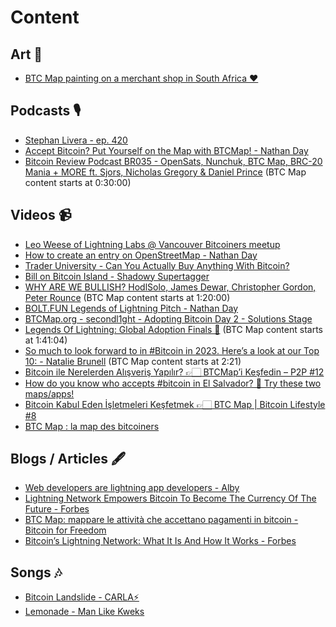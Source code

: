 # Content

## Art 🎨

- [BTC Map painting on a merchant shop in South Africa ❤️](https://twitter.com/BitcoinEkasi/status/1654910073506869250?s=20)

## Podcasts 🎙️

- [Stephan Livera - ep. 420](https://stephanlivera.com/episode/420/)
- [Accept Bitcoin? Put Yourself on the Map with BTCMap! - Nathan Day](https://fountain.fm/episode/13678103262)
- [Bitcoin Review Podcast BR035 - OpenSats, Nunchuk, BTC Map, BRC-20 Mania + MORE ft. Sjors, Nicholas Gregory & Daniel Prince](https://bitcoin.review/podcast/episode-35/) (BTC Map content starts at 0:30:00)

## Videos 📹

- [Leo Weese of Lightning Labs @ Vancouver Bitcoiners meetup](https://youtu.be/5MD_gn1Q8og)
- [How to create an entry on OpenStreetMap - Nathan Day](https://rumble.com/v1ldybp-how-to-create-an-entry-on-openstreetmap..html)
- [Trader University - Can You Actually Buy Anything With Bitcoin?](https://youtu.be/WfCLHbt6vtU)
- [Bill on Bitcoin Island - Shadowy Supertagger](https://drive.google.com/file/d/178Md7XS4Sk_R0xLYRftEf9C9-346jjZe/view)
- [WHY ARE WE BULLISH? HodlSolo, James Dewar, Christopher Gordon, Peter Rounce](https://youtu.be/Lco16m3tWP8?t=1h20m) (BTC Map content starts at 1:20:00)
- [BOLT.FUN Legends of Lightning Pitch - Nathan Day](https://www.canva.com/design/DAFSsnNBZB0/zSwnN3krgzwonsq0K127xQ/view)
- [BTCMap.org - secondl1ght - Adopting Bitcoin Day 2 - Solutions Stage](https://youtu.be/BzdKSgT17pQ)
- [Legends Of Lightning: Global Adoption Finals 🧡](https://youtu.be/fCPf7m8f_9U?t=1h41m4s) (BTC Map content starts at 1:41:04)
- [So much to look forward to in #Bitcoin in 2023. Here’s a look at our Top 10: - Natalie Brunell](https://twitter.com/natbrunell/status/1614025417010339840?s=20) (BTC Map content starts at 2:21)
- [Bitcoin ile Nerelerden Alışveriş Yapılır? 👉🏻 BTCMap’i Keşfedin – P2P #12](https://youtu.be/2orxuT57eCo)
- [How do you know who accepts #bitcoin in El Salvador? 👀 Try these two maps/apps!](https://youtube.com/shorts/VaaHTjBnIPA)
- [Bitcoin Kabul Eden İşletmeleri Keşfetmek 👉🏻 BTC Map | Bitcoin Lifestyle #8](https://www.youtube.com/watch?v=SmCTeBRODSA)
- [BTC Map : la map des bitcoiners](https://www.youtube.com/watch?v=cMJDdQx9jl8)

## Blogs / Articles 🖋️

- [Web developers are lightning app developers - Alby](https://blog.getalby.com/web-developers-are-lightning-app-developers/)
- [Lightning Network Empowers Bitcoin To Become The Currency Of The Future - Forbes](https://www.forbes.com/sites/rogerhuang/2022/12/23/lightning-network-empowers-bitcoin-to-become-the-currency-of-the-future/?sh=4090bc55141d)
- [BTC Map: mappare le attività che accettano pagamenti in bitcoin - Bitcoin for Freedom](https://bitcoinforfreedom.xyz/2023/01/06/btc-map-mappare-le-attivita-che-accettano-pagamenti-in-bitcoin/)
- [Bitcoin’s Lightning Network: What It Is And How It Works - Forbes](https://www.forbes.com/sites/digital-assets/2023/04/27/bitcoins-lightning-network-what-it-is-and-how-it-works/?sh=574e0743509c)

## Songs 🎶

- [Bitcoin Landslide - CARLA⚡️](https://twitter.com/thecryptoc0up1e/status/1613675892215250944?s=20)
- [Lemonade - Man Like Kweks](https://www.wavlake.com/track/6bd0bb3b-c59d-4224-bc98-e97f9c5edb29)
